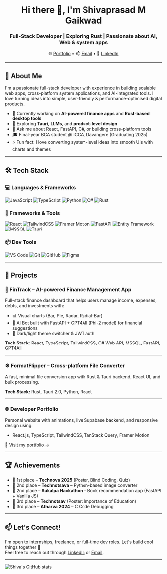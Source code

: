<h1 align="center">Hi there 👋, I'm Shivaprasad M Gaikwad</h1>
<h3 align="center">Full-Stack Developer | Exploring Rust | Passionate about AI, Web & system apps</h3>



<p align="center">
  🌐 <a href="https://shivaprasadmg.netlify.app">Portfolio</a> •  
  📫 <a href="mailto:shivaprasadgaikwad11@gmail.com">Email</a> •  
  💼 <a href="https://www.linkedin.com/in/shivaprasad-gaikwad/">LinkedIn</a>
</p>

---

## 🧠 About Me

I'm a passionate full-stack developer with experience in building scalable web apps, cross-platform system applications, and AI-integrated tools. I love turning ideas into simple, user-friendly & performance-optimised digital products.

- 🔭 Currently working on **AI-powered finance apps** and **Rust-based desktop tools**
- 🧠 Exploring **Tauri**, **LLMs**, and **product-level design**
- 💬 Ask me about React, FastAPI, C#, or building cross-platform tools
- 🎓 Final-year BCA student @ ICCA, Davangere (Graduating 2025)
- ⚡ Fun fact: I love converting system-level ideas into smooth UIs with charts and themes

---

## 🛠 Tech Stack

### 💻 Languages & Frameworks
![JavaScript](https://img.shields.io/badge/-JavaScript-black?style=flat&logo=javascript)
![TypeScript](https://img.shields.io/badge/-TypeScript-black?style=flat&logo=typescript)
![Python](https://img.shields.io/badge/-Python-black?style=flat&logo=python)
![C#](https://img.shields.io/badge/-C%23-black?style=flat&logo=csharp)
![Rust](https://img.shields.io/badge/-Rust-black?style=flat&logo=rust)

### 🧰 Frameworks & Tools
![React](https://img.shields.io/badge/-React-black?style=flat&logo=react)
![TailwindCSS](https://img.shields.io/badge/-TailwindCSS-black?style=flat&logo=tailwind-css)
![Framer Motion](https://img.shields.io/badge/-Framer--Motion-black?style=flat&logo=framer)
![FastAPI](https://img.shields.io/badge/-FastAPI-black?style=flat&logo=fastapi)
![Entity Framework](https://img.shields.io/badge/-EntityFramework-black?style=flat)
![MSSQL](https://img.shields.io/badge/-MSSQL-black?style=flat&logo=microsoft-sql-server)
![Tauri](https://img.shields.io/badge/-Tauri-black?style=flat)

### 📦 Dev Tools
![VS Code](https://img.shields.io/badge/-VSCode-black?style=flat&logo=visual-studio-code)
![Git](https://img.shields.io/badge/-Git-black?style=flat&logo=git)
![GitHub](https://img.shields.io/badge/-GitHub-black?style=flat&logo=github)
![Figma](https://img.shields.io/badge/-Figma-black?style=flat&logo=figma)

---

## 🧪 Projects

### 🧠 FinTrack – AI-powered Finance Management App
Full-stack finance dashboard that helps users manage income, expenses, debts, and investments with:
- 📊 Visual charts (Bar, Pie, Radar, Radial-Bar)
- 🧠 AI Bot built with FastAPI + GPT4All (Phi-2 model) for financial suggestions
- 🌙 Dark/light theme switcher & JWT auth

**Tech Stack:** React, TypeScript, TailwindCSS, C# Web API, MSSQL, FastAPI, GPT4All

---

### ⚙️ FormatFlipper – Cross-platform File Converter
A fast, minimal file conversion app with Rust & Tauri backend, React UI, and bulk processing.

**Tech Stack:** Rust, Tauri 2.0, Python, React

---

### 🌐 Developer Portfolio
Personal website with animations, live Supabase backend, and responsive design using:
- React.js, TypeScript, TailwindCSS, TanStack Query, Framer Motion

🔗 [Visit my portfolio →](https://shivaprasadmg.netlify.app)

---

## 🏆 Achievements

- 🥇 1st place – **Technova 2025** (Poster, Blind Coding, Quiz)
- 🥈 2nd place – **Technotsava** – Python-based image converter
- 🥈 2nd place – **Sukalpa Hackathon** – Book recommendation app (FastAPI + Vanilla JS)
- 🥉 3rd place – **Technotsav** (Poster: Importance of Education)
- 🥉 3rd place – **Atharva 2024** – C Code Debugging

---

## 📫 Let's Connect!

I'm open to internships, freelance, or full-time dev roles. Let's build cool things together 🚀  
Feel free to reach out through [LinkedIn](https://www.linkedin.com/in/shivaprasad-gaikwad/) or [Email](mailto:ShivaPrasadGaikwad11@gmail.com).

---

![Shiva's GitHub stats](https://github-readme-stats.vercel.app/api?username=Dev-Shivaprasad&show_icons=true&theme=radical)

